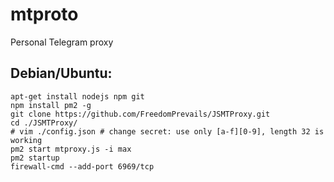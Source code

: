 # mtproto
Personal Telegram proxy

## Debian/Ubuntu:
```
apt-get install nodejs npm git
npm install pm2 -g
git clone https://github.com/FreedomPrevails/JSMTProxy.git
cd ./JSMTProxy/
# vim ./config.json # change secret: use only [a-f][0-9], length 32 is working
pm2 start mtproxy.js -i max
pm2 startup
firewall-cmd --add-port 6969/tcp
```
